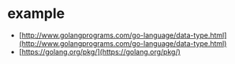 # example
 - [http://www.golangprograms.com/go-language/data-type.html](http://www.golangprograms.com/go-language/data-type.html)
 - [https://golang.org/pkg/](https://golang.org/pkg/)
 
 